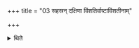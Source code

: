 +++
title = "03 सहस्रन् दक्षिणा विंशतिर्वाष्टाविंशतीनाम्"

+++

<details><summary>थिते</summary>

सहस्रं दक्षिणा विंशतिर्वाष्टाविंशतीनाम् ३
</details>
